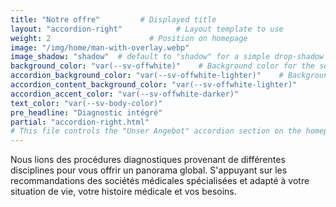 ```yaml
---
title: "Notre offre"         # Displayed title
layout: "accordion-right"            # Layout template to use
weight: 2                      # Position on homepage
image: "/img/home/man-with-overlay.webp"
image_shadow: "shadow"  # default to "shadow" for a simple drop-shadow effect
background_color: "var(--sv-offwhite)"    # Background color for the section
accordion_background_color: "var(--sv-offwhite-lighter)"    # Background color for the accordion
accordion_content_background_color: "var(--sv-offwhite-lighter)"
accordion_accent_color: "var(--sv-offwhite-darker)"
text_color: "var(--sv-body-color)"
pre_headline: "Diagnostic intégré" 
partial: "accordion-right.html"
# This file controls the "Unser Angebot" accordion section on the homepage 
---
```


Nous lions des procédures diagnostiques provenant de différentes disciplines pour vous offrir un panorama global. S'appuyant sur les recommandations des sociétés médicales spécialisées et adapté à votre situation de vie, votre histoire médicale et vos besoins.